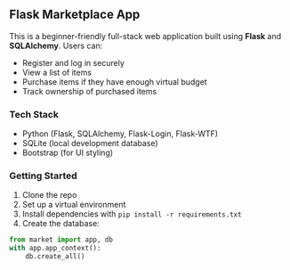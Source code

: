## Flask Marketplace App

This is a beginner-friendly full-stack web application built using **Flask** and **SQLAlchemy**. Users can:

- Register and log in securely
- View a list of items
- Purchase items if they have enough virtual budget
- Track ownership of purchased items

### Tech Stack

- Python (Flask, SQLAlchemy, Flask-Login, Flask-WTF)
- SQLite (local development database)
- Bootstrap (for UI styling)

### Getting Started

1. Clone the repo
2. Set up a virtual environment
3. Install dependencies with `pip install -r requirements.txt`
4. Create the database:
```python
from market import app, db
with app.app_context():
    db.create_all()
